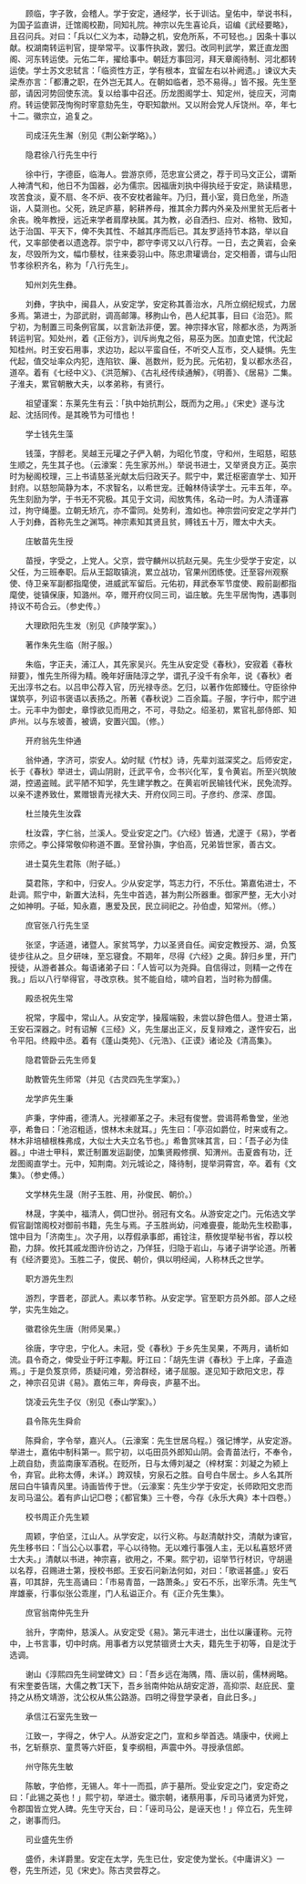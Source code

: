 <!-- { "loadSidebar": true } -->
　　顾临，字子敦，会稽人。学于安定，通经学，长于训诂。皇佑中，举说书科，为国子监直讲，迁馆阁校勘，同知礼院。神宗以先生喜论兵，诏编《武经要略》，且召问兵。对曰：「兵以仁义为本，动静之机，安危所系，不可轻也。」因条十事以献。权湖南转运判官，提举常平。议事忤执政，罢归。改同判武学，累迁直龙图阁、河东转运使。元佑二年，擢给事中。朝廷方事回河，拜天章阁待制、河北都转运使。学士苏文忠轼言：「临资性方正，学有根本，宜留左右以补阙遗。」谏议大夫梁焘亦言：「都漕之职，在外岂无其人。在朝如临者，恐不易得。」皆不报。先生至部，请因河势回使东流。复以给事中召还。历龙图阁学士、知定州，徙应天，河南府。转运使郭茂恂徇时宰意劾先生，夺职知歙州。又以附会党人斥饶州。卒，年七十二。徽宗立，追复之。

　　司成汪先生澥（别见《荆公新学略》。）

　　隐君徐八行先生中行

　　徐中行，字德臣，临海人。尝游京师，范忠宣公贤之，荐于司马文正公，谓斯人神清气和，他日不为国器，必为儒宗。因福唐刘执中得执经于安定，熟读精思，攻苦食淡，夏不扇、冬不炉、夜不安枕者踰年。乃归，葺小室，竟日危坐，所造诣，人莫测也。父死，跣足庐墓，躬耕养母，推其余力葬内外亲及州里贫无后者十余丧。晚年教授，远近来学者肩摩袂属。其为教，必自洒扫、应对、格物、致知，达于治国、平天下，俾不失其性、不越其序而后已。其友罗适持节本路，举以自代，又率部使者以遗逸荐。崇宁中，郡守李谔又以八行荐。一日，去之黄岩，会亲友，尽毁所为文，幅巾藜杖，往来委羽山中。陈忠肃瓘谪台，定交相善，谓与山阳节孝徐积齐名，称为「八行先生」。

　　知州刘先生彝。

　　刘彝，字执中，闽县人，从安定学，安定称其善治水，凡所立纲纪规式，力居多焉。第进士，为邵武尉，调高邮簿。移胊山令，邑人纪其事，目曰《治范》。熙宁初，为制置三司条例官属，以言新法非便，罢。神宗择水官，除都水丞，为两浙转运判官。知处州，着《正俗方》，训斥尚鬼之俗，易巫为医。加直史馆，代沈起知桂州。时王安石用事，求边功，起以平蛮自任，不听交人互市，交人疑惧。先生代起，值交址率众内犯，连陷钦、廉、邕数州，贬为民。元佑初，复以都水丞召，道卒。着有《七经中义》、《洪范解》、《古礼经传续通解》，《明善》、《居易》二集。子淮夫，累官朝散大夫，以孝弟称，有贤行。

　　祖望谨案：东莱先生有云：「执中始抗荆公，既而为之用。」《宋史》遂与沈起、沈括同传。是其晚节为可惜也！

　　学士钱先生藻

　　钱藻，字醇老。吴越王元瓘之子俨入朝，为昭化节度，守和州，生昭慈，昭慈生顺之，先生其子也。（云濠案：先生家苏州。）举说书进士，又举贤良方正。英宗时为秘阁校理，三上书请慈圣光献太后归政天子。熙宁中，累迁枢密直学士、知开封府。以慈恕简静为本，不求智名，以希世宠。迁翰林侍读学士。元丰五年，卒。先生刻励为学，于书无不究极。其见于文词，闳放隽伟，名动一时。为人清谨寡过，拘守绳墨。立朝无矫亢，亦不雷同。处势利，澹如也。神宗尝问安定之学并门人于刘彝，首称先生之渊笃。神宗素知其贤且贫，赙钱五十万，赠太中大夫。

　　庄敏苗先生授

　　苗授，字受之，上党人。父京，尝守麟州以抗赵元昊。先生少受学于安定，以父任，为三班奉职。后从王韶取镇洮，累立战功，官果州团练使。迁至容州观察使、侍卫亲军副都指麾使，进威武军留后。元佑初，拜武泰军节度使、殿前副都指麾使，徙镇保康，知潞州。卒，赠开府仪同三司，谥庄敏。先生平居恂恂，遇事则持议不苟合云。（参史传。）

　　大理欧阳先生发（别见《庐陵学案》。）

　　著作朱先生临（附子服。）

　　朱临，字正夫，浦江人，其先家吴兴。先生从安定受《春秋》，安寂着《春秋辩要》，惟先生所得为精。晚年好唐陆淳之学，谓孔子没千有余年，说《春秋》者无出淳书之右。以吕申公荐入官，历光禄寺丞。乞归，以著作佐郎臻仕。守臣徐仲谋筑亭，列诏书褒语以表扬之。所著《春秋说》二百余篇。子服，字行中，熙宁进士。元丰中为御史，章惇欲见而用之，不可，寻劾之。绍圣初，累官礼部侍郎、知庐州。以与东坡善，被谪，安置兴国。（修。）

　　开府翁先生仲通

　　翁仲通，字济可，崇安人。幼时赋《竹杖》诗，先辈刘滋深奖之。后师安定，长于《春秋》举进士，调山阴尉，迁武平令，佥书兴化军，复令黄岩。所至兴筑陂湖，控遏盗贼。武平陋不知学，先生建学教之。在黄岩听民输钱代米，民免流殍。以亲不逮养致仕，累赠银青光禄大夫、开府仪同三司。子彦约、彦深、彦国。

　　杜兰陵先生汝霖

　　杜汝霖，字仁翁，兰溪人。受业安定之门。《六经》皆通，尤邃于《易》，学者宗师之。李公择常敬仰称道不置。至曾孙旟，字伯高，兄弟皆世家，善古文。

　　进士莫先生君陈（附子砥。）

　　莫君陈，字和中，归安人。少从安定学，笃志力行，不乐仕。第嘉佑进士，不赴调。熙宁中，新置大法科，先生中首选，甚为荆公所器重。御家严整，无大小对之如神明。子砥，知永嘉，惠爱及民，民立祠祀之。孙伯虚，知常州。（修。）

　　庶官张八行先生坚

　　张坚，字适道，诸暨人。家贫笃学，力以圣贤自任。闻安定教授苏、湖，负笈徒步往从之。旦夕研味，至忘寝食。不期年，尽得《六经》之奥。辞归乡里，开门授徒，从游者甚众。每语诸弟子曰：「人皆可以为尧舜。自信得过，则精一之传在我。」后以八行举得官，寻改京秩。贫不能自给，啸吟自若，当时称为醇儒。

　　殿丞祝先生常

　　祝常，字履中，常山人。从安定学，操履端毅，未尝以辞色借人。登进士第，王安石深器之。时有诏解《三经》义，先生屡出正义，反复辩难之，遂忤安石，出令平阳。终殿中丞。着有《蓬山类苑》、《元浩》、《正谟》诸论及《清高集》。

　　隐君管卧云先生师复

　　助教管先生师常（并见《古灵四先生学案》。）

　　龙学庐先生秉

　　庐秉，字仲甫，德清人。光禄卿革之子。未冠有俊誉。尝谒蒋希鲁堂，坐池亭，希鲁曰：「池沼粗适，恨林木未就耳。」先生曰：「亭沼如爵位，时来或有之。林木非培植根株弗成，大似士大夫立名节也。」希鲁赏味其言，曰：「吾子必为佳器。」中进士甲科，累迁制置发运副使，加集贤殿修撰、知渭州。击夏酋有功，迁龙图阁直学士。元中，知荆南。刘元城论之，降待制，提举洞霄宫，卒。着有《文集》。（参史傅。）

　　文学林先生晟（附子玉胜、用，孙俊民、朝价。）

　　林晟，字美中，福清人，倜□世孙。弱冠有文名。从游安定之门。元佑选文学假官副馆阁校对御前书籍，先生与焉。子玉胜尚幼，问难亹亹，能助先生校勘事，馆中目为「济南生」。次子用，以荐假承事郎，甫铨注，蔡攸提举秘书省，荐以校勘，力辞。攸托其戚龙图许份访之，乃佯狂，归隐于岩山，与诸子讲学论道。所著有《经济要览》。玉胜二子，俊民、朝价，俱以明经闻，人称林氏之世学。

　　职方游先生烈

　　游烈，字晋老，邵武人。素以孝节称。从安定学。官至职方员外郎。邵人之经学，实先生始之。

　　徽君徐先生唐（附师吴果。）

　　徐唐，字守忠，宁化人。未冠，受《春秋》于乡先生吴果，不两月，诵析如流。县令奇之，俾受业于盱江李觏。盱江曰：「胡先生讲《春秋》于上庠，子盍造焉。」于是负笈京师，质疑问难，旁洽群经，诸子屈服。遂见知于欧阳文忠，荐之，神宗召见讲《易》。嘉佑三年，奔母丧，庐墓不出。

　　饶凌云先生子仪（别见《泰山学案》。）

　　县令陈先生舜俞

　　陈舜俞，字令举，嘉兴人。（云濠案：先生世居乌程。）强记博学，从安定游。举进士，嘉佑中制科第一。熙宁初，以屯田员外郎知山阴。会青苗法行，不奉令，上疏自劾，责监南康军酒税。在贬所，日与太傅刘凝之（梓材案：刘凝之为颍上令，弃官。此称太傅，未详。）跨双犊，穷泉石之胜。自号白牛居士。乡人名其所居曰白牛镇青风里。诗画皆传于世。（云濠案：先生少学于安定，长师欧阳文忠而友司马温公。着有庐山记□卷；《都官集》三十卷，今存《永乐大典》本十四卷。）

　　校书周正介先生颖

　　周颖，字伯坚，江山人。从学安定，以行义称。与赵清献抃交，清献为谏官，先生移书曰：「当公心以事君，平心以待物。无以难行事强人主，无以私喜怒坏贤士大夫。」清献以书进，神宗喜，欲用之，不果。熙宁初，诏举节行材识，守胡逿以名荐，召赐进士第，授校书郎。王安石问新法何如，对曰：「歌谣甚盛。」安石喜，叩其辞，先生高诵曰：「市易青苗，一路萧条。」安石不乐，出宰乐清。先生气岸雄豪，行事似张公乖崖，门人私谥正介。有《正介先生集》。

　　庶官翁南仲先生升

　　翁升，字南仲，慈溪人。从安定受《易》。第元丰进士，出仕以廉谨称。元符中，上书言事，切中时病。用事者方以党禁锢贤士大夫，籍先生于初等，自是沈于选调。

　　谢山《淳熙四先生祠堂碑文》曰：「吾乡远在海隅，隋、唐以前，儒林阙略。有宋奎娄告瑞，大儒之教天下，吾乡翁南仲始从胡安定游，高抑崇、赵庇民、童持之从杨文靖游，沈公权从焦公路游。四明之得登学录者，自此日多。」

　　承信江石室先生致一

　　江致一，字得之，休宁人。从游安定之门，宣和乡举首选。靖康中，伏阙上书，乞斩蔡京、童贯等六奸臣，复李纲相，声震中外。寻授承信郎。

　　州守陈先生敏

　　陈敏，字伯修，无锡人。年十一而孤，庐于墓所。受业安定之门，安定奇之曰：「此锡之英也！」熙宁初，举进士。徽宗朝，诸蔡用事，斥司马诸贤为奸党，令郡国皆立党人碑。先生守天台，曰：「诬司马公，是诬天也！」倅立石，先生碎之，谢事而归。

　　司业盛先生侨

　　盛侨，未详爵里。安定在太学，先生已仕，安定使为堂长。《中庸讲义》一卷，先生所述，见《宋史》。陈古灵尝荐之。

